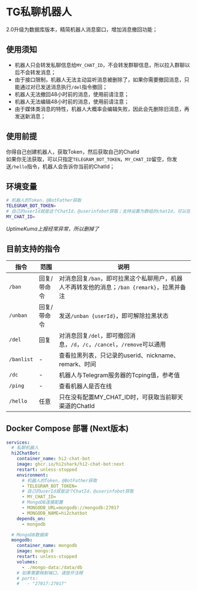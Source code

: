 # TG私聊机器人
2.0升级为数据库版本，精简机器人消息窗口，增加消息撤回功能；  

## 使用须知
 - 机器人只会转发私聊信息给`MY_CHAT_ID`，不会转发群聊信息，所以拉入群聊以后不会转发消息；  
 - 由于接口限制，机器人无法主动监听消息被删除了，如果你需要撤回消息，只能通过对已发送消息执行`/del`指令撤回；  
 - 机器人无法撤回48小时前的消息，使用前请注意；  
 - 机器人无法编辑48小时前的消息，使用前请注意；  
 - 由于媒体类消息的特性，机器人大概率会编辑失败，因此会先删除旧消息，再发送新消息；  

## 使用前提
你得自己创建机器人，获取Token，然后获取自己的ChatId  
如果你无法获取，可以只指定`TELEGRAM_BOT_TOKEN`，`MY_CHAT_ID`留空，你发送`/hello`指令，机器人会告诉你当前的ChatId；  

## 环境变量
```bash
# 机器人的Token，@BotFather获取
TELEGRAM_BOT_TOKEN=
# 自己的userId就是这个ChatId，@userinfobot获取；支持设置为群组的chatId，可以在群组中回复消息处理私聊
MY_CHAT_ID=
```
*UptimeKuma上报经常异常，所以删掉了*  


## 目前支持的指令
| 指令    | 范围    | 说明   | 
| ------  | ------  | ------ |
| `/ban` | 回复/带命令 | 对消息回复`/ban`，即可拉黑这个私聊用户，机器人不再转发他的消息；`/ban {remark}`，拉黑并备注 |
| `/unban` | 回复/带命令 | 发送`/unban {userId}`，即可解除拉黑状态 |
| `/del` | 回复 | 对消息回复`/del`，即可撤回消息，`/d`，`/c`，`/cancel`，`/remove`可以通用 |
| `/banlist` | - | 查看拉黑列表，只记录的userid、nickname、remark、时间 |
| `/dc` | - | 机器人与Telegram服务器的Tcping值，参考值 |
| `/ping` | - | 查看机器人是否在线 |
| `/hello` | 任意 | 只在没有配置MY_CHAT_ID时，可获取当前聊天渠道的ChatId |

## Docker Compose 部署 (Next版本)
```yaml
services:
  # 私聊机器人
  hi2ChatBot:
    container_name: hi2-chat-bot
    image: ghcr.io/hi2shark/hi2-chat-bot:next
    restart: unless-stopped
    environment:
      # 机器人的Token，@BotFather获取
      - TELEGRAM_BOT_TOKEN=
      # 自己的userId就是这个ChatId，@userinfobot获取
      - MY_CHAT_ID=
      # MongoDB连接配置
      - MONGODB_URL=mongodb://mongodb:27017
      - MONGODB_NAME=hi2chatbot
    depends_on:
      - mongodb

  # MongoDB数据库
  mongodb:
    container_name: mongodb
    image: mongo:8
    restart: unless-stopped
    volumes:
      - ./mongo-data:/data/db
    # 如果需要映射端口，请放开注释
    # ports:
    #   - "27017:27017"
```
